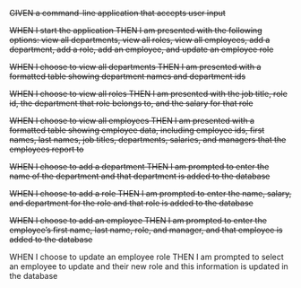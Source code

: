 ~~GIVEN a command-line application that accepts user input~~



~~WHEN I start the application
THEN I am presented with the following options: view all departments, view all roles, view all employees, add a department, add a role, add an employee, and update an employee role~~


~~WHEN I choose to view all departments
THEN I am presented with a formatted table showing department names and department ids~~



~~WHEN I choose to view all roles
THEN I am presented with the job title, role id, the department that role belongs to, and the salary for that role~~



~~WHEN I choose to view all employees
THEN I am presented with a formatted table showing employee data, including employee ids, first names, last names, job titles, departments, salaries, and managers that the employees report to~~



~~WHEN I choose to add a department
THEN I am prompted to enter the name of the department and that department is added to the database~~



~~WHEN I choose to add a role
THEN I am prompted to enter the name, salary, and department for the role and that role is added to the database~~



~~WHEN I choose to add an employee
THEN I am prompted to enter the employee’s first name, last name, role, and manager, and that employee is added to the database~~



WHEN I choose to update an employee role
THEN I am prompted to select an employee to update and their new role and this information is updated in the database 


